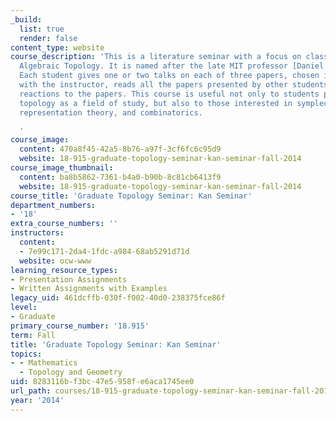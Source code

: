 ```yaml
---
_build:
  list: true
  render: false
content_type: website
course_description: 'This is a literature seminar with a focus on classic papers in
  Algebraic Topology. It is named after the late MIT professor [Daniel Kan](http://math.mit.edu/about/history/obituaries/kan.php).
  Each student gives one or two talks on each of three papers, chosen in consultation
  with the instructor, reads all the papers presented by other students, and writes
  reactions to the papers. This course is useful not only to students pursuing algebraic
  topology as a field of study, but also to those interested in symplectic geometry,
  representation theory, and combinatorics.

  '
course_image:
  content: 470a8f45-42a5-8b76-a97f-3cf6fc6c95d9
  website: 18-915-graduate-topology-seminar-kan-seminar-fall-2014
course_image_thumbnail:
  content: ba8b5862-7361-b4a0-b90b-8c81cb6413f9
  website: 18-915-graduate-topology-seminar-kan-seminar-fall-2014
course_title: 'Graduate Topology Seminar: Kan Seminar'
department_numbers:
- '18'
extra_course_numbers: ''
instructors:
  content:
  - 7e99c171-2da4-1fdc-a984-68ab5291d71d
  website: ocw-www
learning_resource_types:
- Presentation Assignments
- Written Assignments with Examples
legacy_uid: 461dcffb-030f-f002-40d0-238375fce86f
level:
- Graduate
primary_course_number: '18.915'
term: Fall
title: 'Graduate Topology Seminar: Kan Seminar'
topics:
- - Mathematics
  - Topology and Geometry
uid: 8283116b-f3bc-47e5-958f-e6aca1745ee0
url_path: courses/18-915-graduate-topology-seminar-kan-seminar-fall-2014
year: '2014'
---
```

